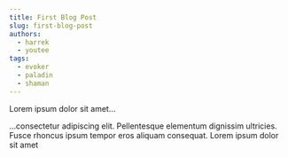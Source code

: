 ```yaml
---
title: First Blog Post
slug: first-blog-post
authors:
  - harrek
  - youtee
tags:
  - evoker
  - paladin
  - shaman
---
```

Lorem ipsum dolor sit amet...

<!-- truncate -->

...consectetur adipiscing elit. Pellentesque elementum dignissim ultricies. Fusce rhoncus ipsum tempor eros aliquam consequat. Lorem ipsum dolor sit amet

